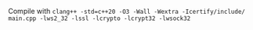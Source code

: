 Compile with `clang++ -std=c++20 -O3 -Wall -Wextra -Icertify/include/ main.cpp -lws2_32 -lssl -lcrypto -lcrypt32 -lwsock32`
